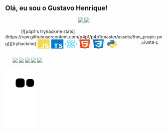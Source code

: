 ## Olá, eu sou o Gustavo Henrique!
<div align="center">
  <a href="https://github.com/GustavoHenrique-png">
    <img height="150" src="https://github-readme-stats.vercel.app/api?username=GustavoHenrique-png&show_icons=true&theme=dark&include_all_commits=true&count_private=true"/>
    <img height="150" src="https://github-readme-stats.vercel.app/api/top-langs/?username=GustavoHenrique-png&layout=compact&langs_count=6&theme=dark"/>
  <a/>
</div>
  <div style="display: inline_block;"><br> &nbsp&nbsp&nbsp&nbsp&nbsp&nbsp&nbsp&nbsp&nbsp&nbsp&nbsp&nbsp
  [![p4p1's tryhackme stats](https://raw.githubusercontent.com/p4p1/p4p1/master/assets/thm_propic.png)][tryhackme]
  <img align="center" alt="Gusta-Js" height="30" width="40" src="https://raw.githubusercontent.com/devicons/devicon/master/icons/javascript/javascript-plain.svg">
  <img align="center" alt="Gusta-Ts" height="30" width="40" src="https://raw.githubusercontent.com/devicons/devicon/master/icons/typescript/typescript-plain.svg">
  <img align="center" alt="Gusta-React" height="30" width="40" src="https://raw.githubusercontent.com/devicons/devicon/master/icons/react/react-original.svg">
  <img align="center" alt="Gusta-HTML" height="30" width="40" src="https://raw.githubusercontent.com/devicons/devicon/master/icons/html5/html5-original.svg">
  <img align="center" alt="Gusta-CSS" height="30" width="40" src="https://raw.githubusercontent.com/devicons/devicon/master/icons/css3/css3-original.svg">
  <img align="center" alt="Gusta-Python" height="30" width="40" src="https://raw.githubusercontent.com/devicons/devicon/master/icons/python/python-original.svg">
  <img align="right" alt="Gusta-pic" height="150" style="border-radius:50px;"    src="https://cdn.discordapp.com/attachments/1004354269014663232/1004354368453222450/download20220803084329.png">
</div>
  
  ##
  
 <div> &nbsp&nbsp&nbsp&nbsp&nbsp
  <a href="https://www.instagram.com/snc.gusta" target="_blank"><img src="https://img.shields.io/badge/-Instagram-%23E4405F?style=for-the-badge&logo=instagram&logoColor=white" target="_blank"></a>
 	<a href="https://www.twitch.tv/iilfoxy" target="_blank"><img src="https://img.shields.io/badge/Twitch-9146FF?style=for-the-badge&logo=twitch&logoColor=white" target="_blank"></a>
 <a href="https://discord.gg/knEUZM2Jv6" target="_blank"><img src="https://img.shields.io/badge/Discord-7289DA?style=for-the-badge&logo=discord&logoColor=white" target="_blank"></a> 
  <a href = "mailto:gustavo.henrique.x.de.brito@gmail.com"><img src="https://img.shields.io/badge/-Gmail-%23333?style=for-the-badge&logo=gmail&logoColor=white" target="_blank"></a>
  <a href="https://www.linkedin.com/in/gustavo-henrique-xavier-de-brito-500129189" target="_blank"><img src="https://img.shields.io/badge/-LinkedIn-%230077B5?style=for-the-badge&logo=linkedin&logoColor=white" target="_blank"></a> 
   
   ![Snake animation](https://github.com/GustavoHenrique-png/GustavoHenrique-png/blob/output/github-contribution-grid-snake.svg)
 
</div>
